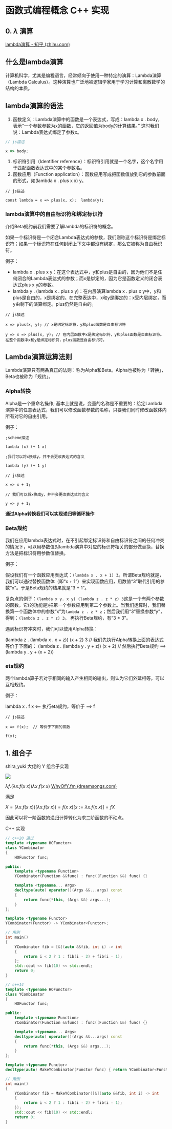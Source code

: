 # 函数式编程概念 C++ 实现

## 0. $\lambda$ 演算

[lambda演算 - 知乎 (zhihu.com)](https://zhuanlan.zhihu.com/p/87209045)

## 什么是lambda演算

计算机科学，尤其是编程语言，经常倾向于使用一种特定的演算：Lambda演算（Lambda Calculus）。这种演算也广泛地被逻辑学家用于学习计算和离散数学的结构的本质。

## lambda演算的语法

1.  函数定义：Lambda演算中的函数是一个表达式，写成：lambda x . body，表示“一个参数参数为x的函数，它的返回值为body的计算结果。” 这时我们说：Lambda表达式绑定了参数x。

```js
// js描述 

x => body;
```

1.  标识符引用（Identifier reference）：标识符引用就是一个名字，这个名字用于匹配函数表达式中的某个参数名。
2.  函数应用（Function application）：函数应用写成把函数值放到它的参数前面的形式，如(lambda x . plus x x) y。

```text
// js描述 

const lambda = x => plus(x, x);  lambda(y);
```

### lambda演算中的自由标识符和绑定标识符

介绍Beta规约前我们需要了解lambda的标识符的概念。

如果一个标识符是一个闭合Lambda表达式的参数，我们则称这个标识符是绑定标识符；如果一个标识符在任何封闭上下文中都没有绑定，那么它被称为自由标识符。

例子：

-   lambda x . plus x y：在这个表达式中，y和plus是自由的，因为他们不是任何闭合的Lambda表达式的参数；而x是绑定的，因为它是函数定义的闭合表达式plus x y的参数。
-   lambda y . (lambda x . plus x y)：在内层演算lambda x . plus x y中，y和plus是自由的，x是绑定的。在完整表达中，x和y是绑定的：x受内层绑定，而y由剩下的演算绑定。plus仍然是自由的。

```text
// js描述 

x => plus(x, y); // x是绑定标识符，y和plus函数是自由标识符

y => x => plus(x, y); // 在内层函数中x是绑定标识符，y和plus函数是自由标识符。在整个函数中x和y是绑定标识符，plus函数是自由标识符。
```

## Lambda演算运算法则

Lambda演算只有两条真正的法则：称为Alpha和Beta。Alpha也被称为「转换」，Beta也被称为「规约」。

### Alpha转换

Alpha是一个重命名操作; 基本上就是说，变量的名称是不重要的：给定Lambda演算中的任意表达式，我们可以修改函数参数的名称，只要我们同时修改函数体内所有对它的自由引用。

例子：

```text
;scheme描述  

lambda (x) (+ 1 x)  

;我们可以将x换成y，并不会更改表达式的含义  

lambda (y) (+ 1 y)
```



```text
// js描述 

x => x + 1;  

// 我们可以将x换成y，并不会更改表达式的含义 

y => y + 1;
```

**通过Alpha转换我们可以实现递归等循环操作**

### Beta规约

我们在应用lambda表达式时，在不引起绑定标识符和自由标识符之间的任何冲突的情况下，可以用参数值对lambda演算中对应的标识符相关的部分做替换，替换方法是把标识符用参数值替换。

例子：

假设我们有一个函数应用表达式：`(lambda x . x + 1) 3`。所谓Beta规约就是，我们可以通过替换函数体（即“x + 1”）来实现函数应用，用数值“3”取代引用的参数“x”。于是Beta规约的结果就是“3 + 1”。

复杂点的例子：`(lambda x y. x y) (lambda z . z * z) 3`这是一个有两个参数的函数，它(的功能是)把第一个参数应用到第二个参数上。当我们运算时，我们替换第一个函数体中的参数“x”为`lambda z . z * z`；然后我们用“3”替换参数“y”，得到：`(lambda z . z * z) 3`。 再执行Beta规约，有“3 * 3”。

遇到标识符冲突时，我们可以使用Alpha转换：

(lambda z . (lambda x . x + z)) (x + 2) 3 // 我们先执行Alpha转换上面的表达式等价于下面的： (lambda z . (lambda y . y + z)) (x + 2) // 然后执行Beta规约 ==> (lambda y . y + (x + 2))



### eta规约

两个lambda算子若对于相同的输入产生相同的输出，则认为它们外延相等，可以互相规约。

例子：

lambda x . f x <== 执行eta规约，等价于 ==> f

```text
// js描述 

x => f(x);  // 等价于下面的函数 

f(x);
```

## 1. 组合子

shira_yuki 大佬的 Y 组合子实现 

![](./images/fp/yc_cpp_yuki.jpg)

$\lambda f.(\lambda x.f(x\ x)) \lambda x.f(x\ x)$ [WhyOfY.fm (dreamsongs.com)](https://dreamsongs.com/Files/WhyOfY.pdf)

满足

$X = (\lambda x.f(x\ x))(\lambda x.f(x\ x)) = f(x\ x)[x := \lambda x.f(x\ x)] = f X$

因此可以将一阶函数的递归计算转化为求二阶函数的不动点。

C++ 实现

```c++
// c++20 通过
template <typename HOFunctor>
class YCombinator
{
    HOFunctor func;

public:
    template <typename Function>
    YCombinator(Function &&func) : func((Function &&) func) {}

    template <typename... Args>
    decltype(auto) operator()(Args &&...args) const
    {
        return func(*this, (Args &&) args...);
    }
};

template <typename Functor>
YCombinator(Functor) -> YCombinator<Functor>;

// 用例
int main()
{
    YCombinator fib = [&](auto &&fib, int i) -> int
    {
        return i < 2 ? 1 : fib(i - 2) + fib(i - 1);
    };
    std::cout << fib(10) << std::endl;
    return 0;
}

// c++14
template <typename HOFunctor>
class YCombinator
{
    HOFunctor func;

public:
    template <typename Function>
    YCombinator(Function &&func) : func((Function &&) func) {}

    template <typename... Args>
    decltype(auto) operator()(Args &&...args) const
    {
        return func(*this, (Args &&) args...);
    }
};

template <typename Functor>
decltype(auto) MakeYCombinator(Functor func) { return YCombinator<Functor>(func); }

// 用例
int main()
{
    YCombinator fib = MakeYCombinator([&](auto &&fib, int i) -> int
    {
        return i < 2 ? 1 : fib(i - 2) + fib(i - 1);
    });
    std::cout << fib(10) << std::endl;
    return 0;
}
```



